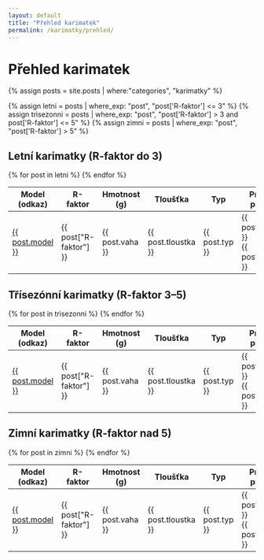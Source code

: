 ```yaml
---
layout: default
title: "Přehled karimatek"
permalink: /karimatky/prehled/
---
```


<h1>Přehled karimatek</h1>

{% assign posts = site.posts | where:"categories", "karimatky" %}

{% assign letni = posts | where_exp: "post", "post['R-faktor'] <= 3" %}
{% assign trisezonni = posts | where_exp: "post", "post['R-faktor'] > 3 and post['R-faktor'] <= 5" %}
{% assign zimni = posts | where_exp: "post", "post['R-faktor'] > 5" %}

<h2>Letní karimatky (R-faktor do 3)</h2>
<table>
  <thead>
    <tr>
      <th>Model (odkaz)</th>
      <th>R-faktor</th>
      <th>Hmotnost (g)</th>
      <th>Tloušťka</th>
      <th>Typ</th>
      <th>Pro a proti</th>
      <th>Hodnocení</th>
    </tr>
  </thead>
  <tbody>
    {% for post in letni %}
    <tr>
      <td><a href="{{ post.url }}">{{ post.model }}</a></td>
      <td>{{ post["R-faktor"] }}</td>
      <td>{{ post.vaha }}</td>
      <td>{{ post.tloustka }}</td>
      <td>{{ post.typ }}</td>
      <td>{{ post.pro }}<br>{{ post.proti }}</td>
      <td>{{ post.hodnoceni }}</td>
    </tr>
    {% endfor %}
  </tbody>
</table>

<h2>Třísezónní karimatky (R-faktor 3–5)</h2>
<table>
  <thead>
    <tr>
      <th>Model (odkaz)</th>
      <th>R-faktor</th>
      <th>Hmotnost (g)</th>
      <th>Tloušťka</th>
      <th>Typ</th>
      <th>Pro a proti</th>
      <th>Hodnocení</th>
    </tr>
  </thead>
  <tbody>
    {% for post in trisezonni %}
    <tr>
      <td><a href="{{ post.url }}">{{ post.model }}</a></td>
      <td>{{ post["R-faktor"] }}</td>
      <td>{{ post.vaha }}</td>
      <td>{{ post.tloustka }}</td>
      <td>{{ post.typ }}</td>
      <td>{{ post.pro }}<br>{{ post.proti }}</td>
      <td>{{ post.hodnoceni }}</td>
    </tr>
    {% endfor %}
  </tbody>
</table>

<h2>Zimní karimatky (R-faktor nad 5)</h2>
<table>
  <thead>
    <tr>
      <th>Model (odkaz)</th>
      <th>R-faktor</th>
      <th>Hmotnost (g)</th>
      <th>Tloušťka</th>
      <th>Typ</th>
      <th>Pro a proti</th>
      <th>Hodnocení</th>
    </tr>
  </thead>
  <tbody>
    {% for post in zimni %}
    <tr>
      <td><a href="{{ post.url }}">{{ post.model }}</a></td>
      <td>{{ post["R-faktor"] }}</td>
      <td>{{ post.vaha }}</td>
      <td>{{ post.tloustka }}</td>
      <td>{{ post.typ }}</td>
      <td>{{ post.pro }}<br>{{ post.proti }}</td>
      <td>{{ post.hodnoceni }}</td>
    </tr>
    {% endfor %}
  </tbody>
</table>

